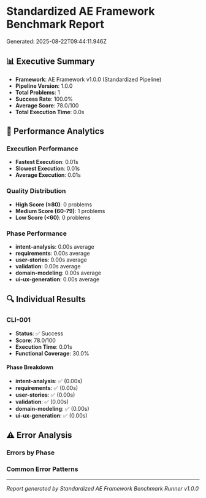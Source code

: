 # Standardized AE Framework Benchmark Report

Generated: 2025-08-22T09:44:11.946Z

## 📊 Executive Summary
- **Framework**: AE Framework v1.0.0 (Standardized Pipeline)
- **Pipeline Version**: 1.0.0
- **Total Problems**: 1
- **Success Rate**: 100.0%
- **Average Score**: 78.0/100
- **Total Execution Time**: 0.0s

## 🎯 Performance Analytics

### Execution Performance
- **Fastest Execution**: 0.01s
- **Slowest Execution**: 0.01s
- **Average Execution**: 0.01s

### Quality Distribution
- **High Score (≥80)**: 0 problems
- **Medium Score (60-79)**: 1 problems  
- **Low Score (<60)**: 0 problems

### Phase Performance
- **intent-analysis**: 0.00s average
- **requirements**: 0.00s average
- **user-stories**: 0.00s average
- **validation**: 0.00s average
- **domain-modeling**: 0.00s average
- **ui-ux-generation**: 0.00s average

## 🔍 Individual Results

### CLI-001
- **Status**: ✅ Success
- **Score**: 78.0/100
- **Execution Time**: 0.01s
- **Functional Coverage**: 30.0%

#### Phase Breakdown
- **intent-analysis**: ✅ (0.00s)
- **requirements**: ✅ (0.00s)
- **user-stories**: ✅ (0.00s)
- **validation**: ✅ (0.00s)
- **domain-modeling**: ✅ (0.00s)
- **ui-ux-generation**: ✅ (0.00s)




## ⚠️ Error Analysis

### Errors by Phase


### Common Error Patterns


---
*Report generated by Standardized AE Framework Benchmark Runner v1.0.0*
